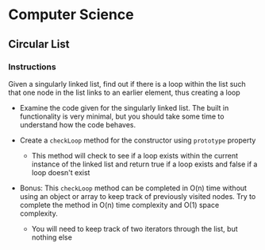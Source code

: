 # Computer Science

## Circular List

### Instructions

Given a singularly linked list, find out if there is a loop within the list such that one node in the list links to an earlier element, thus creating a loop

* Examine the code given for the singularly linked list. The built in functionality is very minimal, but you should take some time to understand how the code behaves.

* Create a `checkLoop` method for the constructor using `prototype` property
    * This method will check to see if a loop exists within the current instance of the linked list and return true if a loop exists and false if a loop doesn't exist

* Bonus: This `checkLoop` method can be completed in O(n) time without using an object or array to keep track of previously visited nodes. Try to complete the method in O(n) time complexity and O(1) space complexity.
    * You will need to keep track of two iterators through the list, but nothing else

